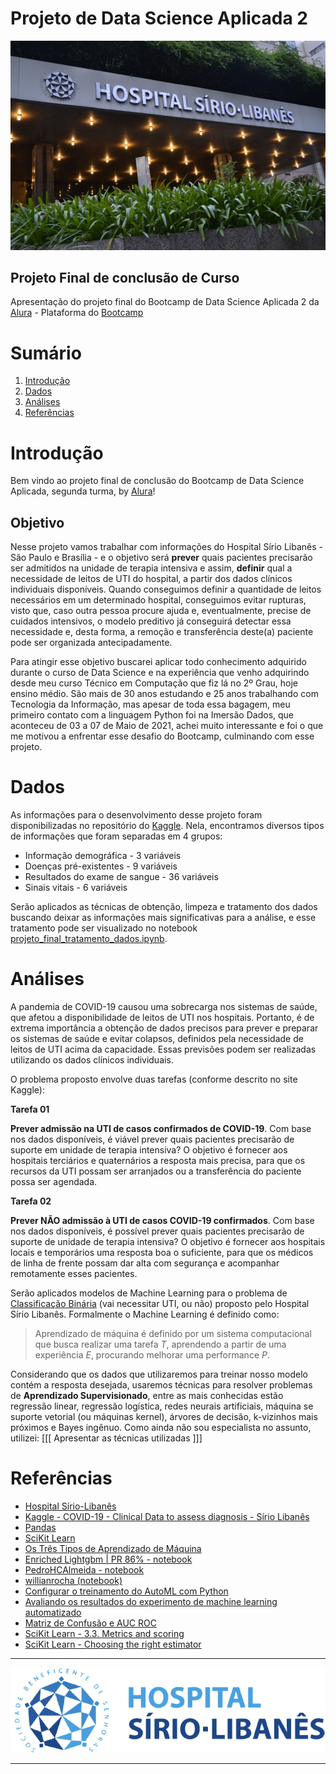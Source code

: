 
# Projeto de Data Science Aplicada 2 

<p align="center">
  <img src=".\img\hospitalsiriolibanes-imagem1.jpg"/>
</p>

## Projeto Final de conclusão de Curso
Apresentação do projeto final do Bootcamp de Data Science Aplicada 2 da [Alura](https://www.alura.com.br) - Plataforma do [Bootcamp](https://bootcamps.alura.com.br/acesso-a-plataforma)


# Sumário
1. [Introdução](#intro)
2. [Dados](#dados)
3. [Análises](#analise)
4. [Referências](#referencia)


<a name="intro"></a>
# Introdução

Bem vindo ao projeto final de conclusão do Bootcamp de Data Science Aplicada, segunda turma, by [Alura](http://www.alura.com.br)!

## Objetivo
Nesse projeto vamos trabalhar com informações do Hospital Sírio Libanês - São Paulo e Brasília - e o objetivo será **prever** quais pacientes precisarão ser admitidos na unidade de terapia intensiva e assim, **definir** qual a necessidade de leitos de UTI do hospital, a partir dos dados clínicos individuais disponíveis. Quando conseguimos definir a quantidade de leitos necessários em um determinado hospital, conseguimos evitar rupturas, visto que, caso outra pessoa procure ajuda e, eventualmente, precise de cuidados intensivos, o modelo preditivo já conseguirá detectar essa necessidade e, desta forma, a remoção e transferência deste(a) paciente pode ser organizada antecipadamente.

Para atingir esse objetivo buscarei aplicar todo conhecimento adquirido durante o curso de Data Science e na experiência que venho adquirindo desde meu curso Técnico em Computação que fiz lá no 2º Grau, hoje ensino médio. São mais de 30 anos estudando e 25 anos trabalhando com Tecnologia da Informação, mas apesar de toda essa bagagem, meu primeiro contato com a linguagem Python foi na Imersão Dados, que aconteceu de 03 a 07 de Maio de 2021, achei muito interessante e foi o que me motivou a enfrentar esse desafio do Bootcamp, culminando com esse projeto.


<a name="dados"></a>
# Dados

As informações para o desenvolvimento desse projeto foram disponibilizadas no repositório do [Kaggle](https://www.kaggle.com/S%C3%ADrio-Libanes/covid19). Nela, encontramos diversos tipos de informações que foram separadas em 4 grupos:

* Informação demográfica - 3 variáveis
* Doenças pré-existentes - 9 variáveis
* Resultados do exame de sangue - 36 variáveis
* Sinais vitais - 6 variáveis

Serão aplicados as técnicas de obtenção, limpeza e tratamento dos dados buscando deixar as informações mais significativas para a análise, e esse tratamento pode ser visualizado no notebook [projeto_final_tratamento_dados.ipynb](https://github.com/hc0rd31r0/Bootcamp_Data_Science/blob/main/projeto-final/projeto_final_tratamento_dados.ipynb).


<a name="analise"></a>
# Análises

A pandemia de COVID-19 causou uma sobrecarga nos sistemas de saúde, que afetou a disponibilidade de leitos de UTI nos hospitais. Portanto, é de extrema importância a obtenção de dados precisos para prever e preparar os sistemas de saúde e evitar colapsos, definidos pela necessidade de leitos de UTI acima da capacidade. Essas previsões podem ser realizadas utilizando os dados clínicos individuais.

O problema proposto envolve duas tarefas (conforme descrito no site Kaggle):

**Tarefa 01**

**Prever admissão na UTI de casos confirmados de COVID-19**. Com base nos dados disponíveis, é viável prever quais pacientes precisarão de suporte em unidade de terapia intensiva? O objetivo é fornecer aos hospitais terciários e quaternários a resposta mais precisa, para que os recursos da UTI possam ser arranjados ou a transferência do paciente possa ser agendada.

**Tarefa 02**

**Prever NÃO admissão à UTI de casos COVID-19 confirmados**. Com base nos dados disponíveis, é possível prever quais pacientes precisarão de suporte de unidade de terapia intensiva? O objetivo é fornecer aos hospitais locais e temporários uma resposta boa o suficiente, para que os médicos de linha de frente possam dar alta com segurança e acompanhar remotamente esses pacientes. 


Serão aplicados modelos de Machine Learning para o problema de <u>Classificação Binária</u> (vai necessitar UTI, ou não) proposto pelo Hospital Sírio Libanês.
Formalmente o Machine Learning é definido como:

>Aprendizado de máquina é definido por um sistema computacional que busca realizar uma tarefa $T$, aprendendo a partir de uma experiência $E$, procurando melhorar uma performance $P$.

Considerando que os dados que utilizaremos para treinar nosso modelo contém a resposta desejada, usaremos técnicas para resolver problemas de **Aprendizado Supervisionado**, entre as mais conhecidas estão regressão linear, regressão logística, redes neurais artificiais, máquina se suporte vetorial (ou máquinas kernel), árvores de decisão, k-vizinhos mais próximos e Bayes ingênuo. Como ainda não sou especialista no assunto, utilizei:   [[[ Apresentar as técnicas utilizadas ]]]


<a name="referencia"></a>
# Referências

* [Hospital Sírio-Libanês](https://www.hospitalsiriolibanes.org.br/Paginas/nova-home.aspx)
* [Kaggle - COVID-19 - Clinical Data to assess diagnosis - Sírio Libanês](https://www.kaggle.com/S%C3%ADrio-Libanes/covid19)
* [Pandas](https://pandas.pydata.org/pandas-docs/stable/index.html)
* [SciKit Learn](https://scikit-learn.org/stable/modules/classes.html#module-sklearn.linear_model)
* [Os Três Tipos de Aprendizado de Máquina](https://lamfo-unb.github.io/2017/07/27/tres-tipos-am/)
* [Enriched Lightgbm | PR 86% - notebook](https://www.kaggle.com/andrewmvd/enriched-lightgbm-pr-86-auc-92-68)
* [PedroHCAlmeida - notebook](https://github.com/PedroHCAlmeida/Bootcamp_alura/blob/main/Modulo_4/Aulas/Aulas.ipynb)
* [willianrocha (notebook)](https://github.com/willianrocha/COVID-19_clinical_data_assess_diagnosis/blob/main/notebooks/ML.ipynb)
* [Configurar o treinamento do AutoML com Python](https://docs.microsoft.com/pt-br/azure/machine-learning/how-to-configure-auto-train)
* [Avaliando os resultados do experimento de machine learning automatizado](https://docs.microsoft.com/pt-br/azure/machine-learning/how-to-understand-automated-ml)
* [Matriz de Confusão e AUC ROC](https://medium.com/data-hackers/matriz-de-confus%C3%A3o-e-auc-roc-f7e446dca107)
* [SciKit Learn - 3.3. Metrics and scoring](https://scikit-learn.org/stable/modules/model_evaluation.html#scoring-parameter)
* [SciKit Learn - Choosing the right estimator](https://scikit-learn.org/stable/tutorial/machine_learning_map/index.html)


----

<p align="center">
  <img src=".\img\hospitalsiriolibanes-logo3.png"/>
</p>

----